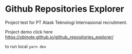 # Github Repositories Explorer

Project test for PT Atask Teknologi Internasional recruitment.

Project demo click here 
https://obinote.github.io/github_repositories_explorer/

to run local ```yarn dev```

